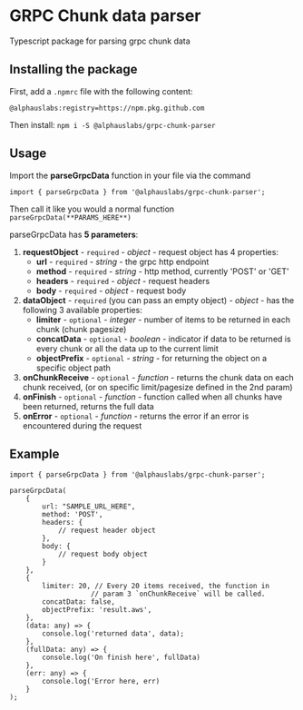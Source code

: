 # GRPC Chunk data parser

Typescript package for parsing grpc chunk data

## Installing the package

First, add a `.npmrc` file with the following content:

```
@alphauslabs:registry=https://npm.pkg.github.com
```

Then install:
`npm i -S @alphauslabs/grpc-chunk-parser`

## Usage

Import the **parseGrpcData** function in your file via the command

```
import { parseGrpcData } from '@alphauslabs/grpc-chunk-parser';
```

Then call it like you would a normal function
`parseGrpcData(**PARAMS_HERE**)`

parseGrpcData has **5 parameters**:

1. **requestObject** - `required` - _object_ - request object has 4 properties:
    - **url** - `required` - _string_ - the grpc http endpoint
    - **method** - `required` - _string_ - http method, currently 'POST' or 'GET'
    - **headers** - `required` - _object_ - request headers
    - **body** - `required` - _object_ - request body
2. **dataObject** - `required` (you can pass an empty object) - _object_ - has the following 3 available properties:
    - **limiter** - `optional` - _integer_ - number of items to be returned in each chunk (chunk pagesize)
    - **concatData** - `optional` - _boolean_ - indicator if data to be returned is every chunk or all the data up to the current limit
    - **objectPrefix** - `optional` - _string_ - for returning the object on a specific object path
3. **onChunkReceive** - `optional` - _function_ - returns the chunk data on each chunk received, (or on specific limit/pagesize defined in the 2nd param)
4. **onFinish** - `optional` - _function_ - function called when all chunks have been returned, returns the full data
5. **onError** - `optional` - _function_ - returns the error if an error is encountered during the request

## Example

```
import { parseGrpcData } from '@alphauslabs/grpc-chunk-parser';

parseGrpcData(
    {
        url: "SAMPLE_URL_HERE",
        method: 'POST',
        headers: {
            // request header object
        },
        body: {
            // request body object
        }
    },
    {
        limiter: 20, // Every 20 items received, the function in
			        // param 3 `onChunkReceive` will be called.
        concatData: false,
        objectPrefix: 'result.aws',
    },
    (data: any) => {
        console.log('returned data', data);
    },
    (fullData: any) => {
        console.log('On finish here', fullData)
    },
    (err: any) => {
        console.log('Error here, err)
    }
);
```
